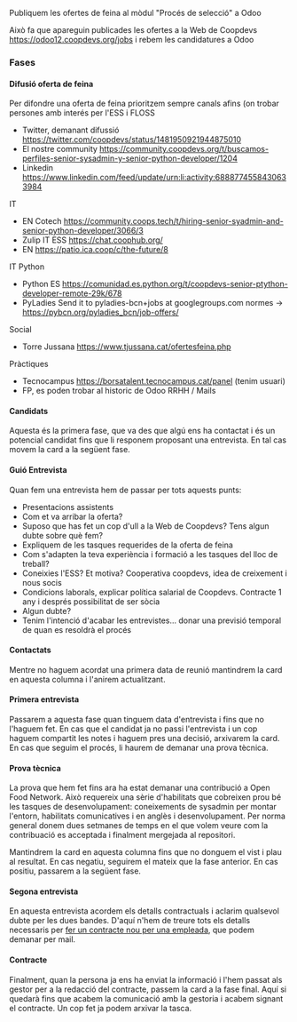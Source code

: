 Publiquem les ofertes de feina al mòdul "Procés de selecció" a Odoo

Això fa que apareguin publicades les ofertes a la Web de Coopdevs https://odoo12.coopdevs.org/jobs i rebem les candidatures a Odoo

### Fases

#### Difusió oferta de feina

Per difondre una oferta de feina prioritzem sempre canals afins (on trobar persones amb interés per l'ESS i FLOSS

* Twitter, demanant difussió https://twitter.com/coopdevs/status/1481950921944875010
* El nostre community https://community.coopdevs.org/t/buscamos-perfiles-senior-sysadmin-y-senior-python-developer/1204
* Linkedin https://www.linkedin.com/feed/update/urn:li:activity:6888774558430633984 

IT
* EN Cotech https://community.coops.tech/t/hiring-senior-syadmin-and-senior-python-developer/3066/3
* Zulip IT ESS https://chat.coophub.org/
* EN https://patio.ica.coop/c/the-future/8

IT Python
* Python ES https://comunidad.es.python.org/t/coopdevs-senior-ptython-developer-remote-29k/678
* PyLadies Send it to pyladies-bcn+jobs at googlegroups.com normes -> https://pybcn.org/pyladies_bcn/job-offers/

Social
* Torre Jussana https://www.tjussana.cat/ofertesfeina.php 

Pràctiques
* Tecnocampus https://borsatalent.tecnocampus.cat/panel (tenim usuari)
* FP, es poden trobar al historic de Odoo RRHH / Mails 

#### Candidats

Aquesta és la primera fase, que va des que algú ens ha contactat i és un potencial candidat fins que li responem proposant una entrevista. En tal cas movem la card a la següent fase.

#### Guió Entrevista 

Quan fem una entrevista hem de passar per tots aquests punts: 

* Presentacions assistents
* Com et va arribar la oferta?
* Suposo que has fet un cop d'ull a la Web de Coopdevs? Tens algun dubte sobre què fem?
* Expliquem de les tasques requerides de la oferta de feina
* Com s'adapten la teva experiència i formació a les tasques del lloc de treball?
* Coneixies l'ESS? Et motiva? Cooperativa coopdevs, idea de creixement i nous socis
* Condicions laborals, explicar política salarial de Coopdevs. Contracte 1 any i després possibilitat de ser sòcia
* Algun dubte?
* Tenim l'intenció d'acabar les entrevistes... donar una previsió temporal de quan es resoldrà el procés
 
#### Contactats

Mentre no haguem acordat una primera data de reunió mantindrem la card en aquesta columna i l'anirem actualitzant.

#### Primera entrevista

Passarem a aquesta fase quan tinguem data d'entrevista i fins que no l'haguem fet. En cas que el candidat ja no passi l'entrevista i un cop haguem compartit les notes i haguem pres una decisió, arxivarem la card. En cas que seguim el procés, li haurem de demanar una prova tècnica.

#### Prova tècnica

La prova que hem fet fins ara ha estat demanar una contribució a Open Food Network. Això requereix una sèrie d'habilitats que cobreixen prou bé les tasques de desenvolupament: coneixements de sysadmin per montar l'entorn, habilitats comunicatives i en anglès i desenvolupament. Per norma general donem dues setmanes de temps en el que volem veure com la contribuació es acceptada i finalment mergejada al repositori.

Mantindrem la card en aquesta columna fins que no donguem el vist i plau al resultat. En cas negatiu, seguirem el mateix que la fase anterior. En cas positiu, passarem a la següent fase.

#### Segona entrevista

En aquesta entrevista acordem els detalls contractuals i aclarim qualsevol dubte per les dues bandes. D'aquí n'hem de treure tots els detalls necessaris per [fer un contracte nou per una empleada], que podem demanar per mail.

#### Contracte

Finalment, quan la persona ja ens ha enviat la informació i l'hem passat als gestor per a la redacció del contracte, passem la card a la fase final. Aquí si quedarà fins que acabem la comunicació amb la gestoria i acabem signant el contracte. Un cop fet ja podem arxivar la tasca.

[fer un contracte nou per una empleada]: https://github.com/coopdevs/handbook/wiki/Fer-un-contracte-nou-per-una-empleada







